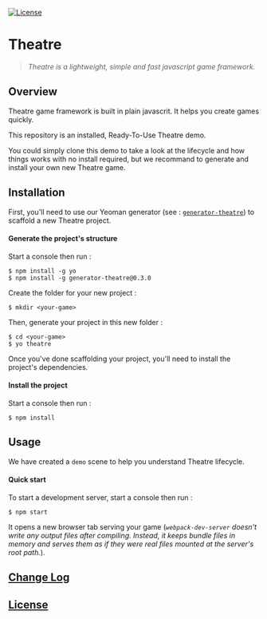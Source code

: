 
[![License](https://img.shields.io/badge/license-MIT-blue.svg)](./LICENSE)

# Theatre

> *Theatre is a lightweight, simple and fast javascript game framework.*

## Overview

Theatre game framework is built in plain javascrit. It helps you create games quickly.

This repository is an installed, Ready-To-Use Theatre demo.

You could simply clone this demo to take a look at the lifecycle and how things works with no install required, but we recommand to generate and install your own new Theatre game.

## Installation

First, you'll need to use our Yeoman generator (see : [`generator-theatre`](https://github.com/theatrejs/generator-theatre)) to scaffold a new Theatre project.

#### Generate the project's structure

Start a console then run :

```
$ npm install -g yo
$ npm install -g generator-theatre@0.3.0
```

Create the folder for your new project :

```
$ mkdir <your-game>
```

Then, generate your project in this new folder :

```
$ cd <your-game>
$ yo theatre
```

Once you've done scaffolding your project, you'll need to install the project's dependencies.

#### Install the project

Start a console then run :

```
$ npm install
```

## Usage

We have created a `demo` scene to help you understand Theatre lifecycle.

#### Quick start

To start a development server, start a console then run :

```
$ npm start
```

It opens a new browser tab serving your game (*`webpack-dev-server` doesn't write any output files after compiling. Instead, it keeps bundle files in memory and serves them as if they were real files mounted at the server's root path.*).

## [Change Log](./CHANGELOG.md)

## [License](./LICENSE)

